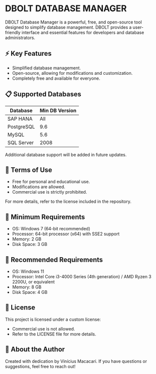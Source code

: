 # DBOLT DATABASE MANAGER

DBOLT Database Manager is a powerful, free, and open-source tool designed to simplify database management. DBOLT provides a user-friendly interface and essential features for developers and database administrators.

## ⚡ Key Features
- Simplified database management.
- Open-source, allowing for modifications and customization.
- Completely free and available for everyone.

## 📋 Supported Databases

| Database   | Min DB Version |
| ---------- | -------------- |
| SAP HANA   | All            |
| PostgreSQL | 9.6            |
| MySQL      | 5.6            |
| SQL Server | 2008           |


Additional database support will be added in future updates.

## 🛑 Terms of Use
- Free for personal and educational use.
- Modifications are allowed.
- Commercial use is strictly prohibited.

For more details, refer to the license included in the repository.

## 🔧 Minimum Requirements
- OS: Windows 7 (64-bit recommended)
- Processor: 64-bit processor (x64) with SSE2 support
- Memory: 2 GB
- Disk Space: 3 GB

## 🔧 Recommended Requirements

- OS: Windows 11
- Processor: Intel Core i3-4000 Series (4th generation) / AMD Ryzen 3 2200U, or equivalent
- Memory: 8 GB
- Disk Space: 4 GB

## 📖 License
This project is licensed under a custom license:
- Commercial use is not allowed.
- Refer to the LICENSE file for more details.

## 🚀 About the Author
Created with dedication by Vinícius Macacari. If you have questions or suggestions, feel free to reach out!